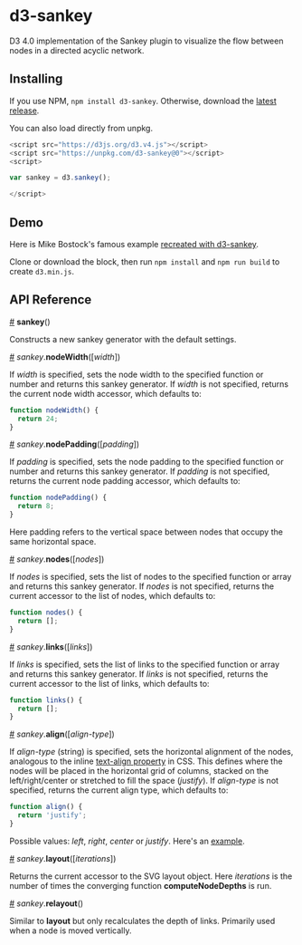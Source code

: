 # d3-sankey

D3 4.0 implementation of the Sankey plugin to visualize the flow between nodes in a directed acyclic network.

## Installing

If you use NPM, `npm install d3-sankey`. Otherwise, download the [latest release](https://github.com/d3/d3-sankey/releases/latest).

You can also load directly from unpkg.

```javascript
<script src="https://d3js.org/d3.v4.js"></script>
<script src="https://unpkg.com/d3-sankey@0"></script>
<script>

var sankey = d3.sankey();

</script>
```

## Demo
Here is Mike Bostock's famous example [recreated with d3-sankey](https://bl.ocks.org/arankek/9ada4c74a87b57ae7308).

Clone or download the block, then run `npm install` and `npm run build` to create `d3.min.js`.

## API Reference

<a href="#sankey" name="sankey">#</a> <b>sankey</b>()

Constructs a new sankey generator with the default settings.

<a name="sankey_nodeWidth" href="#sankey_nodeWidth">#</a> <i>sankey</i>.<b>nodeWidth</b>([<i>width</i>])

If <i>width</i> is specified, sets the node width to the specified function or number and returns this sankey generator. If <i>width</i> is not specified, returns the current node width accessor, which defaults to:

```js
function nodeWidth() {
  return 24;
}
```

<a name="sankey_nodePadding" href="#sankey_nodePadding">#</a> <i>sankey</i>.<b>nodePadding</b>([<i>padding</i>])

If <i>padding</i> is specified, sets the node padding to the specified function or number and returns this sankey generator. If <i>padding</i> is not specified, returns the current node padding accessor, which defaults to:

```js
function nodePadding() {
  return 8;
}
```
Here padding refers to the vertical space between nodes that occupy the same horizontal space.

<a name="sankey_nodes" href="#sankey_nodes">#</a> <i>sankey</i>.<b>nodes</b>([<i>nodes</i>])

If <i>nodes</i> is specified, sets the list of nodes to the specified function or array and returns this sankey generator. If <i>nodes</i> is not specified, returns the current accessor to the list of nodes, which defaults to:

```js
function nodes() {
  return [];
}
```

<a name="sankey_links" href="#sankey_links">#</a> <i>sankey</i>.<b>links</b>([<i>links</i>])

If <i>links</i> is specified, sets the list of links to the specified function or array and returns this sankey generator. If <i>links</i> is not specified, returns the current accessor to the list of links, which defaults to:

```js
function links() {
  return [];
}
```

<a name="sankey_align" href="#sankey_align">#</a> <i>sankey</i>.<b>align</b>([<i>align-type</i>])

If <i>align-type</i> (string) is specified, sets the horizontal alignment of the nodes, analogous to the inline [text-align property](http://www.w3schools.com/cssref/pr_text_text-align.asp) in CSS. This defines where the nodes will be placed in the horizontal grid of columns, stacked on the left/right/center or stretched to fill the space (<i>justify</i>). If <i>align-type</i> is not specified, returns the current align type, which defaults to:

```js
function align() {
  return 'justify';
}
```

Possible values: <i>left</i>, <i>right</i>, <i>center</i> or <i>justify</i>. Here's an [example](http://bl.ocks.org/vasturiano/b0b14f2e58fdeb0da61e62d51c649908).

<a name="sankey_layout" href="#sankey_layout">#</a> <i>sankey</i>.<b>layout</b>([<i>iterations</i>])

Returns the current accessor to the SVG layout object. Here <i>iterations</i> is the number of times the converging function <b>computeNodeDepths</b> is run.

<a name="sankey_relayout" href="#sankey_relayout">#</a> <i>sankey</i>.<b>relayout</b>()

Similar to <b>layout</b> but only recalculates the depth of links. Primarily used when a node is moved vertically.
